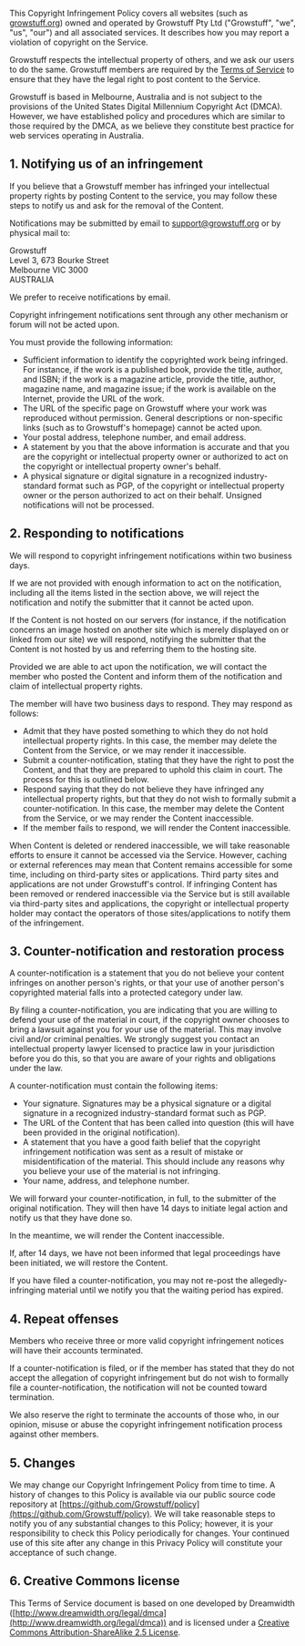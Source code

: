 This Copyright Infringement Policy covers all websites (such as [growstuff.org](http://growstuff.org)) owned and operated by Growstuff Pty Ltd ("Growstuff", "we", "us", "our") and all associated services.  It describes how you may report a violation of copyright on the Service.

Growstuff respects the intellectual property of others, and we ask our users to do the same. Growstuff members are required by the [Terms of Service](http://growstuff.org/policy/tos) to ensure that they have the legal right to post content to the Service.

Growstuff is based in Melbourne, Australia and is not subject to the provisions of the United States Digital Millennium Copyright Act (DMCA).  However, we have established policy and procedures which are similar to those required by the DMCA, as we believe they constitute best practice for web services operating in Australia.

## 1. Notifying us of an infringement

If you believe that a Growstuff member has infringed your intellectual property rights by posting Content to the service, you may follow these steps to notify us and ask for the removal of the Content.

Notifications may be submitted by email to [support@growstuff.org](mailto:support@growstuff.org) or by physical mail to:

Growstuff  
Level 3, 673 Bourke Street  
Melbourne VIC 3000  
AUSTRALIA

We prefer to receive notifications by email.

Copyright infringement notifications sent through any other mechanism or forum will not be acted upon.

You must provide the following information:

* Sufficient information to identify the copyrighted work being infringed. For instance, if the work is a published book, provide the title, author, and ISBN; if the work is a magazine article, provide the title, author, magazine name, and magazine issue; if the work is available on the Internet, provide the URL of the work.
* The URL of the specific page on Growstuff where your work was reproduced without permission. General descriptions or non-specific links (such as to Growstuff's homepage) cannot be acted upon.
* Your postal address, telephone number, and email address.
* A statement by you that the above information is accurate and that you are the copyright or intellectual property owner or authorized to act on the copyright or intellectual property owner's behalf.
* A physical signature or digital signature in a recognized industry-standard format such as PGP, of the copyright or intellectual property owner or the person authorized to act on their behalf. Unsigned notifications will not be processed.

## 2. Responding to notifications

We will respond to copyright infringement notifications within two business days.

If we are not provided with enough information to act on the notification, including all the items listed in the section above, we will reject the notification and notify the submitter that it cannot be acted upon.

If the Content is not hosted on our servers (for instance, if the notification concerns an image hosted on another site which is merely displayed on or linked from our site) we will respond, notifying the submitter that the Content is not hosted by us and referring them to the hosting site.

Provided we are able to act upon the notification, we will contact the member who posted the Content and inform them of the notification and claim of intellectual property rights.

The member will have two business days to respond.  They may respond as follows:

* Admit that they have posted something to which they do not hold intellectual property rights.  In this case, the member may delete the Content from the Service, or we may render it inaccessible.
* Submit a counter-notification, stating that they have the right to post the Content, and that they are prepared to uphold this claim in court.  The process for this is outlined below.
* Respond saying that they do not believe they have infringed any intellectual property rights, but that they do not wish to formally submit a counter-notification. In this case, the member may delete the Content from the Service, or we may render the Content inaccessible.
* If the member fails to respond, we will render the Content inaccessible.

When Content is deleted or rendered inaccessible, we will take reasonable efforts to ensure it cannot be accessed via the Service. However, caching or external references may mean that Content remains accessible for some time, including on third-party sites or applications.  Third party sites and applications are not under Growstuff's control. If infringing Content has been removed or rendered inaccessible via the Service but is still available via third-party sites and applications, the copyright or intellectual property holder may contact the operators of those sites/applications to notify them of the infringement.

## 3. Counter-notification and restoration process

A counter-notification is a statement that you do not believe your content infringes on another person's rights, or that your use of another person's copyrighted material falls into a protected category under law.

By filing a counter-notification, you are indicating that you are willing to defend your use of the material in court, if the copyright owner chooses to bring a lawsuit against you for your use of the material. This may involve civil and/or criminal penalties. We strongly suggest you contact an intellectual property lawyer licensed to practice law in your jurisdiction before you do this, so that you are aware of your rights and obligations under the law.

A counter-notification must contain the following items:

* Your signature. Signatures may be a physical signature or a digital signature in a recognized industry-standard format such as PGP.
* The URL of the Content that has been called into question (this will have been provided in the original notification).
* A statement that you have a good faith belief that the copyright infringement notification was sent as a result of mistake or misidentification of the material. This should include any reasons why you believe your use of the material is not infringing.
* Your name, address, and telephone number.

We will forward your counter-notification, in full, to the submitter of the original notification. They will then have 14 days to initiate legal action and notify us that they have done so.

In the meantime, we will render the Content inaccessible.

If, after 14 days, we have not been informed that legal proceedings have been initiated, we will restore the Content.

If you have filed a counter-notification, you may not re-post the allegedly-infringing material until we notify you that the waiting period has expired.

## 4. Repeat offenses

Members who receive three or more valid copyright infringement notices will have their accounts terminated.

If a counter-notification is filed, or if the member has stated that they do not accept the allegation of copyright infringement but do not wish to formally file a counter-notification, the notification will not be counted toward termination.

We also reserve the right to terminate the accounts of those who, in our opinion, misuse or abuse the copyright infringement notification process against other members.

## 5. Changes

We may change our Copyright Infringement Policy from time to time. A history of changes to this Policy is available via our public source code repository at [https://github.com/Growstuff/policy](https://github.com/Growstuff/policy). We will take reasonable steps to notify you of any substantial changes to this Policy; however, it is your responsibility to check this Policy periodically for changes. Your continued use of this site after any change in this Privacy Policy will constitute your acceptance of such change.
## 6. Creative Commons license

This Terms of Service document is based on one developed by Dreamwidth ([http://www.dreamwidth.org/legal/dmca](http://www.dreamwidth.org/legal/dmca)) and is licensed under a [Creative Commons Attribution-ShareAlike 2.5 License](http://creativecommons.org/licenses/by-sa/2.5/).

